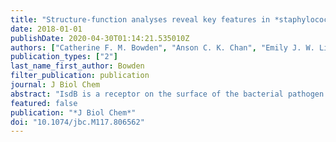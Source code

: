 ```yaml
---
title: "Structure-function analyses reveal key features in *staphylococcus aureus* IsdB-associated unfolding of the heme-binding pocket of human hemoglobin"
date: 2018-01-01
publishDate: 2020-04-30T01:14:21.535010Z
authors: ["Catherine F. M. Bowden", "Anson C. K. Chan", "Emily J. W. Li", "Angele L. Arrieta", "Lindsay D. Eltis", "Michael E. P. Murphy"]
publication_types: ["2"]
last_name_first_author: Bowden
filter_publication: publication
journal: J Biol Chem
abstract: "IsdB is a receptor on the surface of the bacterial pathogen *Staphylococcus aureus* that extracts heme from Hb to enable growth on Hb as a sole iron source. IsdB is critically important both for *in vitro* growth on Hb and in infection models and is also highly up-regulated in blood, serum, and tissue infection models, indicating a key role of this receptor in bacterial virulence. However, structural information for IsdB is limited. We present here a crystal structure of a complex between human Hb and IsdB. In this complex, the α subunits of Hb are refolded with the heme displaced to the interface with IsdB. We also observe that atypical residues of Hb, His58 and His89 of αHb, coordinate to the heme iron, which is poised for transfer into the heme-binding pocket of IsdB. Moreover, the porphyrin ring interacts with IsdB residues Tyr440 and Tyr444. Previously, Tyr440 was observed to coordinate heme iron in an IsdB·heme complex structure. A Y440F/Y444F IsdB variant we produced was defective in heme transfer yet formed a stable complex with Hb (*K*<sub>d</sub> = 6 ± 2 μM) in solution with spectroscopic features of the bis-His species observed in the crystal structure. Haptoglobin binds to a distinct site on Hb to inhibit heme transfer to IsdB and growth of *S. aureus*, and a ternary complex of IsdB·Hb·Hp was observed. We propose a model for IsdB heme transfer from Hb that involves unfolding of Hb and heme iron ligand exchange. [on SciFinder(R)]"
featured: false
publication: "*J Biol Chem*"
doi: "10.1074/jbc.M117.806562"
---
```


